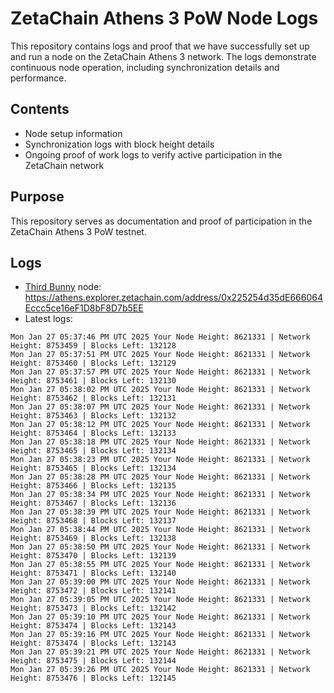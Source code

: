 # ZetaChain Athens 3 PoW Node Logs
This repository contains logs and proof that we have successfully set up and run a node on the ZetaChain Athens 3 network. The logs demonstrate continuous node operation, including synchronization details and performance.

## Contents
- Node setup information
- Synchronization logs with block height details
- Ongoing proof of work logs to verify active participation in the ZetaChain network

## Purpose
This repository serves as documentation and proof of participation in the ZetaChain Athens 3 PoW testnet.

## Logs

- [Third Bunny](https://thirdbunny.xyz/) node: https://athens.explorer.zetachain.com/address/0x225254d35dE666064Eccc5ce16eF1D8bF8D7b5EE
- Latest logs:
```
Mon Jan 27 05:37:46 PM UTC 2025 Your Node Height: 8621331 | Network Height: 8753459 | Blocks Left: 132128
Mon Jan 27 05:37:51 PM UTC 2025 Your Node Height: 8621331 | Network Height: 8753460 | Blocks Left: 132129
Mon Jan 27 05:37:57 PM UTC 2025 Your Node Height: 8621331 | Network Height: 8753461 | Blocks Left: 132130
Mon Jan 27 05:38:02 PM UTC 2025 Your Node Height: 8621331 | Network Height: 8753462 | Blocks Left: 132131
Mon Jan 27 05:38:07 PM UTC 2025 Your Node Height: 8621331 | Network Height: 8753463 | Blocks Left: 132132
Mon Jan 27 05:38:12 PM UTC 2025 Your Node Height: 8621331 | Network Height: 8753464 | Blocks Left: 132133
Mon Jan 27 05:38:18 PM UTC 2025 Your Node Height: 8621331 | Network Height: 8753465 | Blocks Left: 132134
Mon Jan 27 05:38:23 PM UTC 2025 Your Node Height: 8621331 | Network Height: 8753465 | Blocks Left: 132134
Mon Jan 27 05:38:28 PM UTC 2025 Your Node Height: 8621331 | Network Height: 8753466 | Blocks Left: 132135
Mon Jan 27 05:38:34 PM UTC 2025 Your Node Height: 8621331 | Network Height: 8753467 | Blocks Left: 132136
Mon Jan 27 05:38:39 PM UTC 2025 Your Node Height: 8621331 | Network Height: 8753468 | Blocks Left: 132137
Mon Jan 27 05:38:44 PM UTC 2025 Your Node Height: 8621331 | Network Height: 8753469 | Blocks Left: 132138
Mon Jan 27 05:38:50 PM UTC 2025 Your Node Height: 8621331 | Network Height: 8753470 | Blocks Left: 132139
Mon Jan 27 05:38:55 PM UTC 2025 Your Node Height: 8621331 | Network Height: 8753471 | Blocks Left: 132140
Mon Jan 27 05:39:00 PM UTC 2025 Your Node Height: 8621331 | Network Height: 8753472 | Blocks Left: 132141
Mon Jan 27 05:39:05 PM UTC 2025 Your Node Height: 8621331 | Network Height: 8753473 | Blocks Left: 132142
Mon Jan 27 05:39:10 PM UTC 2025 Your Node Height: 8621331 | Network Height: 8753474 | Blocks Left: 132143
Mon Jan 27 05:39:16 PM UTC 2025 Your Node Height: 8621331 | Network Height: 8753474 | Blocks Left: 132143
Mon Jan 27 05:39:21 PM UTC 2025 Your Node Height: 8621331 | Network Height: 8753475 | Blocks Left: 132144
Mon Jan 27 05:39:26 PM UTC 2025 Your Node Height: 8621331 | Network Height: 8753476 | Blocks Left: 132145
```
